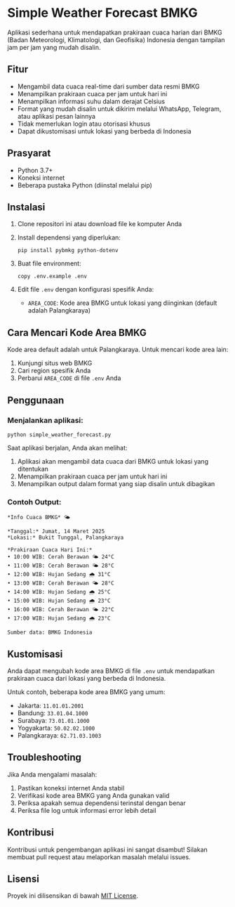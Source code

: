 # Simple Weather Forecast BMKG

Aplikasi sederhana untuk mendapatkan prakiraan cuaca harian dari BMKG (Badan Meteorologi, Klimatologi, dan Geofisika) Indonesia dengan tampilan jam per jam yang mudah disalin.

## Fitur

- Mengambil data cuaca real-time dari sumber data resmi BMKG
- Menampilkan prakiraan cuaca per jam untuk hari ini
- Menampilkan informasi suhu dalam derajat Celsius
- Format yang mudah disalin untuk dikirim melalui WhatsApp, Telegram, atau aplikasi pesan lainnya
- Tidak memerlukan login atau otorisasi khusus
- Dapat dikustomisasi untuk lokasi yang berbeda di Indonesia

## Prasyarat

- Python 3.7+
- Koneksi internet
- Beberapa pustaka Python (diinstal melalui pip)

## Instalasi

1. Clone repositori ini atau download file ke komputer Anda

2. Install dependensi yang diperlukan:
   ```
   pip install pybmkg python-dotenv
   ```

3. Buat file environment:
   ```
   copy .env.example .env
   ```

4. Edit file `.env` dengan konfigurasi spesifik Anda:
   - `AREA_CODE`: Kode area BMKG untuk lokasi yang diinginkan (default adalah Palangkaraya)

## Cara Mencari Kode Area BMKG

Kode area default adalah untuk Palangkaraya. Untuk mencari kode area lain:

1. Kunjungi situs web BMKG
2. Cari region spesifik Anda
3. Perbarui `AREA_CODE` di file `.env` Anda

## Penggunaan

### Menjalankan aplikasi:

```
python simple_weather_forecast.py
```

Saat aplikasi berjalan, Anda akan melihat:

1. Aplikasi akan mengambil data cuaca dari BMKG untuk lokasi yang ditentukan
2. Menampilkan prakiraan cuaca per jam untuk hari ini
3. Menampilkan output dalam format yang siap disalin untuk dibagikan

### Contoh Output:

```
*Info Cuaca BMKG* 🌤️

*Tanggal:* Jumat, 14 Maret 2025
*Lokasi:* Bukit Tunggal, Palangkaraya

*Prakiraan Cuaca Hari Ini:*
• 10:00 WIB: Cerah Berawan 🌤️ 24°C
• 11:00 WIB: Cerah Berawan 🌤️ 28°C
• 12:00 WIB: Hujan Sedang 🌧️ 31°C
• 13:00 WIB: Cerah Berawan 🌤️ 28°C
• 14:00 WIB: Hujan Sedang 🌧️ 25°C
• 15:00 WIB: Hujan Sedang 🌧️ 23°C
• 16:00 WIB: Cerah Berawan 🌤️ 22°C
• 17:00 WIB: Hujan Sedang 🌧️ 23°C

Sumber data: BMKG Indonesia
```

## Kustomisasi

Anda dapat mengubah kode area BMKG di file `.env` untuk mendapatkan prakiraan cuaca dari lokasi yang berbeda di Indonesia.

Untuk contoh, beberapa kode area BMKG yang umum:
- Jakarta: `11.01.01.2001`
- Bandung: `33.01.04.1000`
- Surabaya: `73.01.01.1000`
- Yogyakarta: `50.02.02.1000`
- Palangkaraya: `62.71.03.1003`

## Troubleshooting

Jika Anda mengalami masalah:

1. Pastikan koneksi internet Anda stabil
2. Verifikasi kode area BMKG yang Anda gunakan valid
3. Periksa apakah semua dependensi terinstal dengan benar
4. Periksa file log untuk informasi error lebih detail

## Kontribusi

Kontribusi untuk pengembangan aplikasi ini sangat disambut! Silakan membuat pull request atau melaporkan masalah melalui issues.

## Lisensi

Proyek ini dilisensikan di bawah [MIT License](LICENSE).
